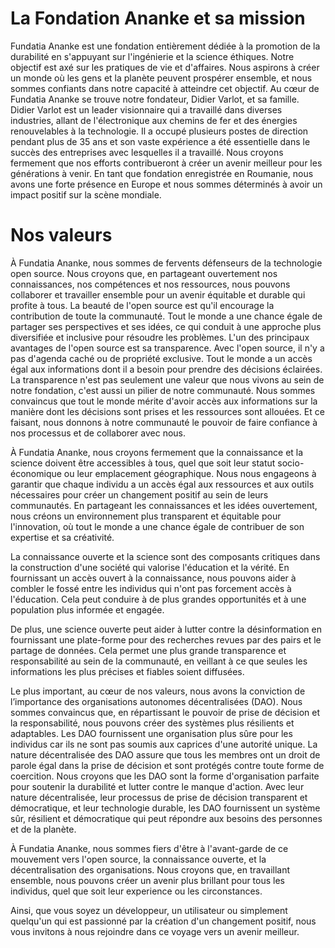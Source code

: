 # La Fondation Ananke et sa mission
Fundatia Ananke est une fondation entièrement dédiée à la promotion de la durabilité en s'appuyant sur l'ingénierie et la science éthiques. Notre objectif est axé sur les pratiques de vie et d'affaires. Nous aspirons à créer un monde où les gens et la planète peuvent prospérer ensemble, et nous sommes confiants dans notre capacité à atteindre cet objectif.
Au cœur de Fundatia Ananke se trouve notre fondateur, Didier Varlot, et sa famille. Didier Varlot est un leader visionnaire qui a travaillé dans diverses industries, allant de l'électronique aux chemins de fer et des énergies renouvelables à la technologie. Il a occupé plusieurs postes de direction pendant plus de 35 ans et son vaste expérience a été essentielle dans le succès des entreprises avec lesquelles il a travaillé.
Nous croyons fermement que nos efforts contribueront à créer un avenir meilleur pour les générations à venir. En tant que fondation enregistrée en Roumanie, nous avons une forte présence en Europe et nous sommes déterminés à avoir un impact positif sur la scène mondiale.

# Nos valeurs
À Fundatia Ananke, nous sommes de fervents défenseurs de la technologie open source. Nous croyons que, en partageant ouvertement nos connaissances, nos compétences et nos ressources, nous pouvons collaborer et travailler ensemble pour un avenir équitable et durable qui profite à tous. La beauté de l'open source est qu'il encourage la contribution de toute la communauté. Tout le monde a une chance égale de partager ses perspectives et ses idées, ce qui conduit à une approche plus diversifiée et inclusive pour résoudre les problèmes.
L'un des principaux avantages de l'open source est sa transparence. Avec l'open source, il n'y a pas d'agenda caché ou de propriété exclusive. Tout le monde a un accès égal aux informations dont il a besoin pour prendre des décisions éclairées.
La transparence n'est pas seulement une valeur que nous vivons au sein de notre fondation, c'est aussi un pilier de notre communauté. Nous sommes convaincus que tout le monde mérite d'avoir accès aux informations sur la manière dont les décisions sont prises et les ressources sont allouées. Et ce faisant, nous donnons à notre communauté le pouvoir de faire confiance à nos processus et de collaborer avec nous.

À Fundatia Ananke, nous croyons fermement que la connaissance et la science doivent être accessibles à tous, quel que soit leur statut socio-économique ou leur emplacement géographique. Nous nous engageons à garantir que chaque individu a un accès égal aux ressources et aux outils nécessaires pour créer un changement positif au sein de leurs communautés. 
En partageant les connaissances et les idées ouvertement, nous créons un environnement plus transparent et équitable pour l'innovation, où tout le monde a une chance égale de contribuer de son expertise et sa créativité. 

La connaissance ouverte et la science sont des composants critiques dans la construction d'une société qui valorise l'éducation et la vérité. En fournissant un accès ouvert à la connaissance, nous pouvons aider à combler le fossé entre les individus qui n'ont pas forcement accès à l'éducation. Cela peut conduire à de plus grandes opportunités et à une population plus informée et engagée.

De plus, une science ouverte peut aider à lutter contre la désinformation en fournissant une plate-forme pour des recherches revues par des pairs et le partage de données. Cela permet une plus grande transparence et responsabilité au sein de la communauté, en veillant à ce que seules les informations les plus précises et fiables soient diffusées.

Le plus important, au cœur de nos valeurs, nous avons la conviction de l’importance des organisations autonomes  décentralisées (DAO). Nous sommes convaincus que, en répartissant le pouvoir de prise de décision et la responsabilité, nous pouvons créer des systèmes plus résilients et adaptables. Les DAO fournissent une organisation plus sûre pour les individus car ils ne sont pas soumis aux caprices d'une autorité unique. La nature décentralisée des DAO assure que tous les membres ont un droit de parole égal dans la prise de décision et sont protégés contre toute forme de coercition.
Nous croyons que les DAO sont la forme d'organisation parfaite pour soutenir la durabilité et lutter contre le manque d'action. Avec leur nature décentralisée, leur processus de prise de décision transparent et démocratique, et leur technologie durable, les DAO fournissent un système sûr, résilient et démocratique qui peut répondre aux besoins des personnes et de la planète.

À Fundatia Ananke, nous sommes fiers d'être à l'avant-garde de ce mouvement vers l'open source, la connaissance ouverte, et la décentralisation des organisations. Nous croyons que, en travaillant ensemble, nous pouvons créer un avenir plus brillant pour tous les individus, quel que soit leur experience ou les circonstances. 

Ainsi, que vous soyez un développeur, un utilisateur ou simplement quelqu'un qui est passionné par la création d'un changement positif, nous vous invitons à nous rejoindre dans ce voyage vers un avenir meilleur.
